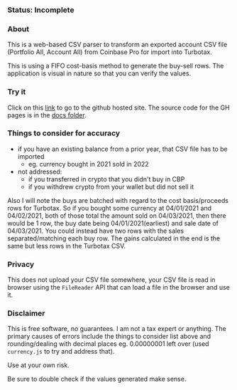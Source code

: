 ### Status: Incomplete

### About

This is a web-based CSV parser to transform an exported account CSV file (Portfolio All, Account All) from Coinbase Pro for import into Turbotax.

This is using a FIFO cost-basis method to generate the buy-sell rows. The application is visual in nature so that you can verify the values.

### Try it
Click on this <a href="https://jdc-cunningham.github.io/cbp-turbotax-csv-parser/">link</a> to go to the github hosted site. The source code for the GH pages is in the [docs folder](https://github.com/jdc-cunningham/cbp-turbotax-csv-parser/tree/master/docs).

### Things to consider for accuracy
* if you have an existing balance from a prior year, that CSV file has to be imported
  * eg. currency bought in 2021 sold in 2022
* not addressed:
  * if you transferred in crypto that you didn't buy in CBP
  * if you withdrew crypto from your wallet but did not sell it

Also I will note the buys are batched with regard to the cost basis/proceeds rows for Turbotax. So if you bought some currency at 04/01/2021 and 04/02/2021, both of those total the amount sold on 04/03/2021, then there would be 1 row, the buy date being 04/01/2021(earliest) and sale date of 04/03/2021. You could instead have two rows with the sales separated/matching each buy row. The gains calculated in the end is the same but less rows in the Turbotax CSV.

### Privacy
This does not upload your CSV file somewhere, your CSV file is read in browser using the `FileReader` API that can load a file in the browser and use it.

### Disclaimer
This is free software, no guarantees. I am not a tax expert or anything. The primary causes of errors include the things to consider list above and rounding/dealing with decimal places eg. 0.00000001 left over (used `currency.js` to try and address that).

Use at your own risk.

Be sure to double check if the values generated make sense.
